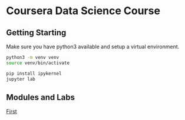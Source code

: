 # Coursera Data Science Course

## Getting Starting

Make sure you have python3 available and setup a virtual environment.

```bash
python3 -m venv venv
source venv/bin/activate

pip install ipykernel
jupyter lab
```

## Modules and Labs
[First](labs/1_lab)
